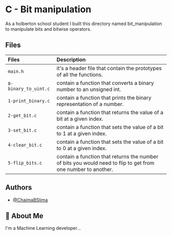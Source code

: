 # C - Bit manipulation
As a holberton school student I built this directory named bit_manipulation to manipulate bits and bitwise operators.
## Files

| Files |  Description                |
| :-------- |  :------------------------- |
| `main.h` | it's a header file that contain the prototypes of all the functions.|
|  `0-binary_to_uint.c` |contain a function that converts a binary number to an unsigned int. |
| `1-print_binary.c` | contain a function that prints the binary representation of a number. |
| `2-get_bit.c` | contain a function that returns the value of a bit at a given index. |
|`3-set_bit.c` |contain a function that sets the value of a bit to 1 at a given index.|
|`4-clear_bit.c` |contain a function that sets the value of a bit to 0 at a given index.|
| `5-flip_bits.c` |contain a function that returns the number of bits you would need to flip to get from one number to another.|


## Authors

- [@ChaimaBSlima](https://github.com/ChaimaBSlima)


## 🚀 About Me
I'm a Machine Learning developer...

